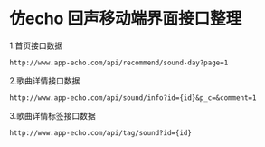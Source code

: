 # 仿echo 回声移动端界面接口整理

1.首页接口数据
```
http://www.app-echo.com/api/recommend/sound-day?page=1
```

2.歌曲详情接口数据
```
http://www.app-echo.com/api/sound/info?id={id}&p_c=&comment=1
```

3.歌曲详情标签接口数据
```
http://www.app-echo.com/api/tag/sound?id={id}
```

